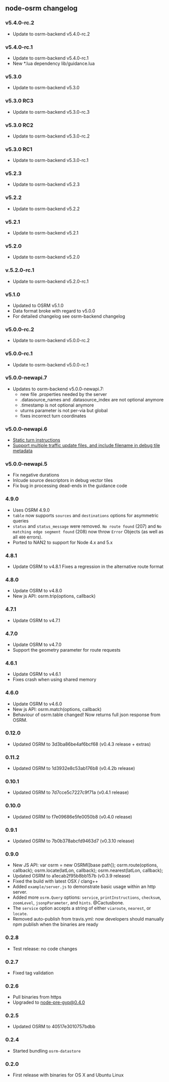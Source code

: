 ## node-osrm changelog
### v5.4.0-rc.2
  - Update to osrm-backend v5.4.0-rc.2

### v5.4.0-rc.1
 - Update to osrm-backend v5.4.0-rc.1
 - New *.lua dependency lib/guidance.lua

### v5.3.0
 - Update to osrm-backend v5.3.0

### v5.3.0 RC3
 - Update to osrm-backend v5.3.0-rc.3

### v5.3.0 RC2
 - Update to osrm-backend v5.3.0-rc.2

### v5.3.0 RC1
 - Update to osrm-backend v5.3.0-rc.1

### v5.2.3
 - Update to osrm-backend v5.2.3

### v5.2.2
 - Update to osrm-backend v5.2.2

### v5.2.1
 - Update to osrm-backend v5.2.1

### v5.2.0
 - Update to osrm-backend v5.2.0

### v.5.2.0-rc.1
 - Update to osrm-backend v5.2.0-rc.1

### v5.1.0
 - Updated to OSRM v5.1.0
 - Data format broke with regard to v5.0.0
 - For detailed changelog see osrm-backend changelog

### v5.0.0-rc.2
- Update to osrm-backend v5.0.0-rc.2

### v5.0.0-rc.1
- Update to osrm-backend v5.0.0-rc.1

### v5.0.0-newapi.7

- Updates to osrm-backend v5.0.0-newapi.7:
  * new file .properties needed by the server
  * .datasource_names and .datasource_index are not optional anymore
  * .timestamp is not optional anymore
  * uturns parameter is not per-via but global
  * fixes incorrect turn coordinates

### v5.0.0-newapi.6

- [Static turn instructions](https://github.com/Project-OSRM/osrm-backend/pull/2080)
- [Support multiple traffic update files, and include filename in debug tile metadata](https://github.com/Project-OSRM/osrm-backend/pull/2098)

### v5.0.0-newapi.5

- Fix negative durations
- Inlcude source descriptors in debug vector tiles
- Fix bug in processing dead-ends in the guidance code

### 4.9.0
 - Uses OSRM 4.9.0
 - `table` now supports `sources` and `destinations` options for asymmetric queries
 - `status` and `status_message` were removed. `No route found` (207) and `No matching edge segment found` (208) now throw `Error` Objects (as well as all `400` errors).
 - Ported to NAN2 to support for Node 4.x and 5.x

### 4.8.1

 - Update OSRM to v4.8.1
   Fixes a regression in the alternative route format

### 4.8.0

 - Update OSRM to v4.8.0
 - New js API:
    osrm.trip(options, callback)

### 4.7.1

 - Update OSRM to v4.7.1

### 4.7.0

 - Update OSRM to v4.7.0
 - Support the geometry parameter for route requests

### 4.6.1

 - Update OSRM to v4.6.1
 - Fixes crash when using shared memory

### 4.6.0

 - Update OSRM to v4.6.0
 - New js API:
    osrm.match(options, callback)
 - Behaviour of osrm.table changed! Now returns full json response from OSRM.

### 0.12.0

 - Updated OSRM to 3d3ba86be4af6bcf68 (v0.4.3 release + extras)

### 0.11.2

 - Updated OSRM to 1d3932e8c53ab176b8 (v0.4.2b release)

### 0.10.1

 - Updated OSRM to 7d7cce5c7227c9f71a (v0.4.1 release)

### 0.10.0

 - Updated OSRM to f7e09686e5fe0050b8 (v0.4.0 release)

### 0.9.1

 - Updated OSRM to 7b0b378abcfd9463d7 (v0.3.10 release)

### 0.9.0

 - New JS API:
     var osrm = new OSRM([base path]);
     osrm.route(options, callback);
     osrm.locate(latLon, callback);
     osrm.nearest(latLon, callback);
 - Updated OSRM to a1ecab2f95b8bb157b (v0.3.9 release)
 - Fixed the build with latest OSX / clang++
 - Added `example/server.js` to demonstrate basic usage within an http server.
 - Added more `osrm.Query` options: `service`, `printInstructions`, `checksum`, `zoomLevel`, `jsonpParameter`, and `hints`. @Cactusbone.
 - The `service` option accepts a string of either `viaroute`, `nearest`, or `locate`.
 - Removed auto-publish from travis.yml: now developers should manually npm publish when the binaries are ready

### 0.2.8

 - Test release: no code changes

### 0.2.7

 - Fixed tag validation

### 0.2.6

 - Pull binaries from https
 - Upgraded to node-pre-gyp@0.4.0

### 0.2.5

 - Updated OSRM to 40517e3010757bdbb

### 0.2.4

 - Started bundling `osrm-datastore`

### 0.2.0

 - First release with binaries for OS X and Ubuntu Linux
